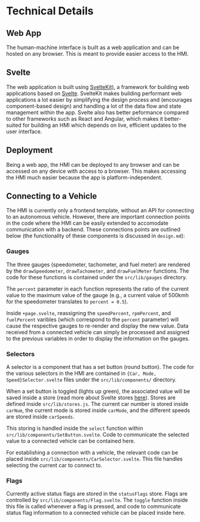 # Technical Details

## Web App

The human-machine interface is built as a web application and can be hosted on any browser. This is meant to provide easier access to the HMI. 

## Svelte

The web application is built using [SvelteKit)](https://kit.svelte.dev/docs/introduction), a framework for building web applications based on [Svelte](https://svelte.dev/). SvelteKit makes building performant web applications a lot easier by simplifying the design process and (encourages component-based design) and handling a lot of the data flow and state management within the app. Svelte also has better peformance compared to other frameworks such as React and Angular, which makes it better-suited for building an HMI which depends on live, efficient updates to the user interface.

## Deployment

Being a web app, the HMI can be deployed to any browser and can be accessed on any device with access to a browser. This makes accessing the HMI much easier because the app is platform-independent. 

## Connecting to a Vehicle

The HMI is currently only a frontend template, without an API for connecting to an autonomous vehicle. However, there are important connection points in the code where the HMI can be easily extended to accomodate communication with a backend. These connections points are outlined below (the functionality of these components is discussed in `design.md`):

### Gauges

The three gauges (speedometer, tachometer, and fuel meter) are rendered by the `drawSpeedometer`, `drawTachometer`, and `drawFuelMeter` functions. The code for these functions is contained under the `src/lib/gauges` directory. 

The `percent` parameter in each function represents the ratio of the current value to the maximum value of the gauge (e.g., a current value of 500kmh for the speedometer translates to `percent = 0.5`).  

Inside `+page.svelte`, reassigning the `speedPercent`, `rpmPercent`, and `fuelPercent` varibles (which correspond to the `percent` parameter) will cause the respective gauges to re-render and display the new value. Data received from a connected vehicle can simply be processed and assigned to the previous variables in order to display the information on the gauges. 

### Selectors

A selector is a component that has a set button (round button). The code for the various selectors in the HMI are contained in `{Car, Mode, Speed}Selector.svelte` files under the `src/lib/components/` directory. 

When a set button is toggled (lights up green), the associated value will be saved inside a store (read more about Svelte stores [here](https://svelte.dev/tutorial/writable-stores)). Stores are defined inside `src/lib/stores.js`. The current car number is stored inside `carNum`, the current mode is stored inside `carMode`, and the different speeds are stored inside `carSpeeds`. 

This storing is handled inside the `select` function within `src/lib/components/SetButton.svelte`. Code to communicate the selected value to a connected vehicle can be contained here. 

For establishing a connection with a vehicle, the relevant code can be placed inside `src/lib/components/CarSelector.svelte`. This file handles selecting the current car to connect to.

### Flags

Currently active status flags are stored in the `statusFlags` store. Flags are controlled by `src/lib/components/Flag.svelte`. The `toggle` function inside this file is called whenever a flag is pressed, and code to communicate status flag information to a connected vehicle can be placed inside here.
